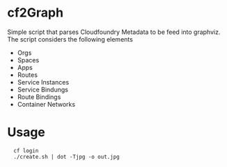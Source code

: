 # cf2Graph
Simple script that parses Cloudfoundry Metadata to be feed into graphviz.
The script considers the following elements
 *  Orgs
 * Spaces
 * Apps
 * Routes
 * Service Instances
 * Service Bindungs
 * Route Bindings
 * Container Networks

# Usage
```
  cf login
  ./create.sh | dot -Tjpg -o out.jpg
```
